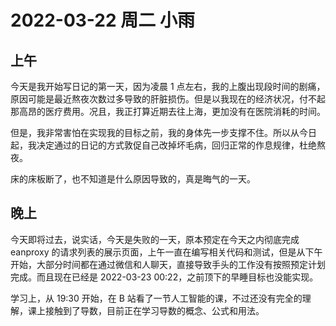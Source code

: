 # 2022-03-22 周二 小雨

## 上午

今天是我开始写日记的第一天，因为凌晨 1 点左右，我的上腹出现段时间的剧痛，原因可能是最近熬夜次数过多导致的肝脏损伤。但是以我现在的经济状况，付不起那高昂的医疗费用。况且，我正打算近期去往上海，更加没有在医院消耗的时间。

但是，我非常害怕在实现我的目标之前，我的身体先一步支撑不住。所以从今日起，我决定通过的日记的方式敦促自己改掉坏毛病，回归正常的作息规律，杜绝熬夜。

床的床板断了，也不知道是什么原因导致的，真是晦气的一天。

## 晚上

今天即将过去，说实话，今天是失败的一天，原本预定在今天之内彻底完成 eanproxy 的请求列表的展示页面，上午一直在编写相关代码和测试，但是从下午开始，大部分时间都在通过微信和人聊天，直接导致手头的工作没有按照预定计划完成。而且现在已经是 2022-03-23 00:22，之前顶下的早睡目标也没能实现。

学习上，从 19:30 开始，在 B 站看了一节人工智能的课，不过还没有完全的理解，课上接触到了导数，目前正在学习导数的概念、公式和用法。
